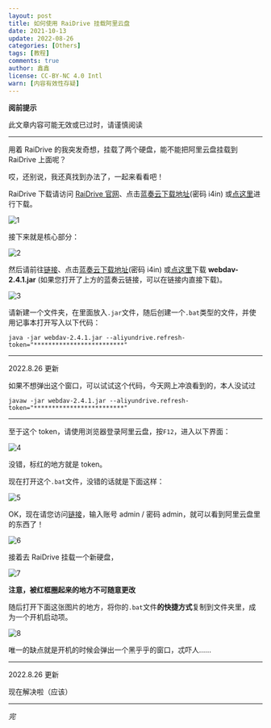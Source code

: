 ```yaml
---
layout: post
title: 如何使用 RaiDrive 挂载阿里云盘
date: 2021-10-13
update: 2022-08-26
categories: [Others]
tags: [教程]
comments: true
author: 鑫鑫
license: CC-BY-NC 4.0 Intl
warn: [内容有效性存疑]
---
```


**阅前提示**

此文章内容可能无效或已过时，请谨慎阅读

<!-- more -->

---

用着 RaiDrive 的我突发奇想，挂载了两个硬盘，能不能把阿里云盘挂载到 RaiDrive 上面呢？

哎，还别说，我还真找到办法了，一起来看看吧！

RaiDrive 下载请访问 [RaiDrive 官网](//www.raidrive.com)、点击[蓝奏云下载地址](//xinxinf.lanzoui.com/b02ofz9ef)(密码 i4in) 或[点这里](//drive.xinxin2021.tk/zh-CN/BLOG/rai%26ali/)进行下载。

![1](//user-images.githubusercontent.com/82391092/137500063-e1a73549-f2ef-4f14-83a9-d7a3d92fdff6.png)

接下来就是核心部分：

![2](//user-images.githubusercontent.com/82391092/235415017-bfd246a9-6288-4988-b4cc-005035c8c05e.png)

然后请前往[链接](//github.com/zxbu/webdav-aliyundriver/releases/tag/v2.4.1)、点击[蓝奏云下载地址](//xinxinf.lanzoui.com/b02ofz9ef)(密码 i4in) 或[点这里](//drive.xinxin2021.tk/zh-CN/BLOG/rai%26ali/)下载 **webdav-2.4.1.jar** (如果您打开了上方的蓝奏云链接，可以在链接内直接下载)。

![3](//user-images.githubusercontent.com/82391092/137114191-5ed9d3b1-4e84-4e0f-a557-67bc8fa6e631.png)

请新建一个文件夹，在里面放入`.jar`文件，随后创建一个`.bat`类型的文件，并使用记事本打开写入以下代码：

```batch
java -jar webdav-2.4.1.jar --aliyundrive.refresh-token="*************************"
```

---

2022.8.26 更新

如果不想弹出这个窗口，可以试试这个代码，今天网上冲浪看到的，本人没试过

```batch
javaw -jar webdav-2.4.1.jar --aliyundrive.refresh-token="*************************"
```

---

至于这个 token，请使用浏览器登录阿里云盘，按`F12`，进入以下界面：

![4](https://user-images.githubusercontent.com/82391092/137117060-4b9a44b7-cad6-4704-804e-8e44cf049623.png)

没错，标红的地方就是 token。

现在打开这个`.bat`文件，没错的话就是下面这样：

![5](https://user-images.githubusercontent.com/82391092/137117381-cd26692c-cea5-43b1-bb70-587b592075b1.png)

OK，现在请您访问[链接](http://127.0.0.1:8080)，输入账号 admin / 密码 admin，就可以看到阿里云盘里的东西了！

![6](//user-images.githubusercontent.com/82391092/137118173-cd26598e-bfed-465d-b6c8-4e70591b1379.png)

接着去 RaiDrive 挂载一个新硬盘，

![7](//user-images.githubusercontent.com/82391092/137500187-b76adb78-6905-451e-9d66-3bda7749a021.png)

**注意，被红框圈起来的地方不可随意更改**

随后打开下面这张图片的地方，将你的`.bat`文件**的快捷方式**复制到文件夹里，成为一个开机启动项。

![8](//user-images.githubusercontent.com/82391092/137504724-bb72256a-14e3-4a1c-bafc-ceb94ed4aa75.png)

唯一的缺点就是开机的时候会弹出一个黑乎乎的窗口，忒吓人……

---

2022.8.26 更新

现在解决啦（应该）

---

*完*